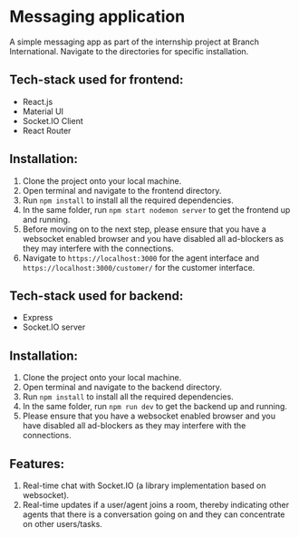# Messaging application
A simple messaging app as part of the internship project at Branch International. Navigate to the directories for specific installation.

## Tech-stack used for frontend:
- React.js
- Material UI
- Socket.IO Client
- React Router

## Installation:
1. Clone the project onto your local machine.
2. Open terminal and navigate to the frontend directory.
3. Run `npm install` to install all the required dependencies.
4. In the same folder, run `npm start nodemon server` to get the frontend up and running.
5. Before moving on to the next step, please ensure that you have a websocket enabled browser and you have disabled all ad-blockers as they may interfere with the connections.
5. Navigate to `https://localhost:3000` for the agent interface and `https://localhost:3000/customer/` for the customer interface.

## Tech-stack used for backend:
- Express
- Socket.IO server

## Installation:
1. Clone the project onto your local machine.
2. Open terminal and navigate to the backend directory.
3. Run `npm install` to install all the required dependencies.
4. In the same folder, run `npm run dev` to get the backend up and running.
5. Please ensure that you have a websocket enabled browser and you have disabled all ad-blockers as they may interfere with the connections.

## Features:
1. Real-time chat with Socket.IO (a library implementation based on websocket).
2. Real-time updates if a user/agent joins a room, thereby indicating other agents that there is a conversation going on and they can concentrate on other users/tasks.
